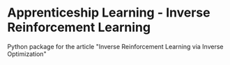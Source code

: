# Apprenticeship Learning - Inverse Reinforcement Learning

Python package for the article "Inverse Reinforcement Learning via Inverse Optimization"
